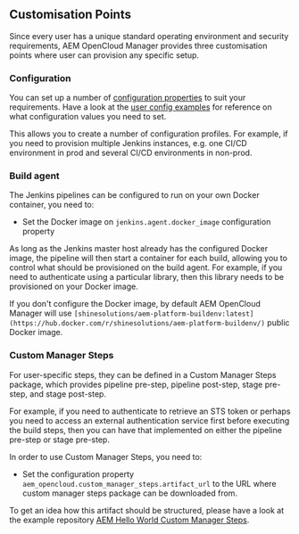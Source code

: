 Customisation Points
--------------------

Since every user has a unique standard operating environment and security requirements, AEM OpenCloud Manager provides three customisation points where user can provision any specific setup.

### Configuration

You can set up a number of [configuration properties](https://github.com/shinesolutions/aem-opencloud-manager/blob/master/docs/configuration.md) to suit your requirements.
Have a look at the [user config examples](https://github.com/shinesolutions/aem-helloworld-config/tree/master/aem-opencloud-manager/) for reference on what configuration values you need to set.

This allows you to create a number of configuration profiles. For example, if you need to provision multiple Jenkins instances, e.g. one CI/CD environment in prod and several CI/CD environments in non-prod.

### Build agent

The Jenkins pipelines can be configured to run on your own Docker container, you need to:

* Set the Docker image on `jenkins.agent.docker_image` configuration property

As long as the Jenkins master host already has the configured Docker image, the pipeline will then start a container for each build, allowing you to control what should be provisioned on the build agent. For example, if you need to authenticate using a particular library, then this library needs to be provisioned on your Docker image.

If you don't configure the Docker image, by default AEM OpenCloud Manager will use `[shinesolutions/aem-platform-buildenv:latest](https://hub.docker.com/r/shinesolutions/aem-platform-buildenv/)` public Docker image.

### Custom Manager Steps

For user-specific steps, they can be defined in a Custom Manager Steps package, which provides pipeline pre-step, pipeline post-step, stage pre-step, and stage post-step.

For example, if you need to authenticate to retrieve an STS token or perhaps you need to access an external authentication service first before executing the build steps, then you can have that implemented on either the pipeline pre-step or stage pre-step.

In order to use Custom Manager Steps, you need to:

* Set the configuration property `aem_opencloud.custom_manager_steps.artifact_url` to the URL where custom manager steps package can be downloaded from.

To get an idea how this artifact should be structured, please have a look at the example repository [AEM Hello World Custom Manager Steps](https://github.com/shinesolutions/aem-helloworld-custom-manager-steps).
